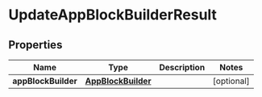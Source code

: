 

# UpdateAppBlockBuilderResult


## Properties

| Name | Type | Description | Notes |
|------------ | ------------- | ------------- | -------------|
|**appBlockBuilder** | [**AppBlockBuilder**](AppBlockBuilder.md) |  |  [optional] |



